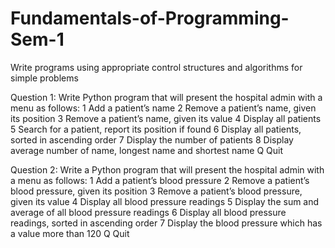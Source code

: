 # Fundamentals-of-Programming-Sem-1
Write programs using appropriate control structures and algorithms for simple problems


Question 1: 
Write Python program that will present the hospital admin with a menu as follows:
1 Add a patient’s name
2 Remove a patient’s name, given its position
3 Remove a patient’s name, given its value
4 Display all patients
5 Search for a patient, report its position if found
6 Display all patients, sorted in ascending order
7 Display the number of patients
8 Display average number of name, longest name and shortest name
Q Quit

Question 2:
Write a Python program that will present the hospital admin with a menu as follows:
1 Add a patient’s blood pressure
2 Remove a patient’s blood pressure, given its position
3 Remove a patient’s blood pressure, given its value
4 Display all blood pressure readings
5 Display the sum and average of all blood pressure readings
6 Display all blood pressure readings, sorted in ascending order
7 Display the blood pressure which has a value more than 120
Q Quit
